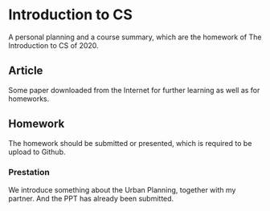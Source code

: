# Introduction to CS
 A personal planning and a course summary, which are the homework of The Introduction to CS of 2020.

## Article
Some paper downloaded from the Internet for further learning as well as for homeworks.

## Homework
The homework should be submitted or presented, which is required to be upload to Github.

### Prestation
We introduce something about the Urban Planning, together with my partner. And the PPT has already been submitted.
